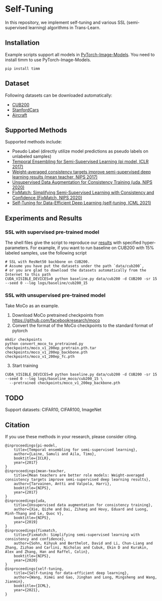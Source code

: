 # Self-Tuning

In this repository, we implement self-tuning and various SSL (semi-supervised learning) algorithms in Trans-Learn.

## Installation

Example scripts support all models in [PyTorch-Image-Models](https://github.com/rwightman/pytorch-image-models). You
need to install timm to use PyTorch-Image-Models.

```
pip install timm
```

## Dataset

Following datasets can be downloaded automatically:

- [CUB200](http://www.vision.caltech.edu/visipedia/CUB-200-2011.html)
- [StanfordCars](https://ai.stanford.edu/~jkrause/cars/car_dataset.html)
- [Aircraft](https://www.robots.ox.ac.uk/~vgg/data/fgvc-aircraft/)

## Supported Methods

Supported methods include:

- Pseudo Label (directly utilize model predictions as pseudo labels on unlabeled samples)
- [Temporal Ensembling for Semi-Supervised Learning (pi model, ICLR 2017)](https://arxiv.org/abs/1610.02242)
- [Weight-averaged consistency targets improve semi-supervised deep learning results (mean teacher, NIPS 2017)](https://openreview.net/references/pdf?id=ry8u21rtl)
- [Unsupervised Data Augmentation for Consistency Training (uda, NIPS 2020)](https://proceedings.neurips.cc/paper/2020/file/44feb0096faa8326192570788b38c1d1-Paper.pdf)
- [FixMatch: Simplifying Semi-Supervised Learning with Consistency and Confidence (FixMatch, NIPS 2020)](https://proceedings.neurips.cc/paper/2020/file/f7ac67a9aa8d255282de7d11391e1b69-Paper.pdf)
- [Self-Tuning for Data-Efficient Deep Learning (self-tuning, ICML 2021)](http://ise.thss.tsinghua.edu.cn/~mlong/doc/Self-Tuning-for-Data-Efficient-Deep-Learning-icml21.pdf)

## Experiments and Results

### SSL with supervised pre-trained model
The shell files give the script to reproduce our [results](/docs/ssllib/benchmarks/image_classification.rst#) with specified hyper-parameters.
For example, if you want to run baseline on CUB200 with 15% labeled samples, use the following script

```shell script
# SSL with ResNet50 backbone on CUB200.
# Assume you have put the datasets under the path `data/cub200`, 
# or you are glad to download the datasets automatically from the Internet to this path
CUDA_VISIBLE_DEVICES=0 python baseline.py data/cub200 -d CUB200 -sr 15 --seed 0 --log logs/baseline/cub200_15
```

### SSL with unsupervised pre-trained model
Take MoCo as an example. 
1. Download MoCo pretrained checkpoints from https://github.com/facebookresearch/moco
2. Convert  the format of the MoCo checkpoints to the standard format of pytorch
```shell
mkdir checkpoints
python convert_moco_to_pretrained.py checkpoints/moco_v1_200ep_pretrain.pth.tar checkpoints/moco_v1_200ep_backbone.pth checkpoints/moco_v1_200ep_fc.pth
```
3. Start training
```shell
CUDA_VISIBLE_DEVICES=0 python baseline.py data/cub200 -d CUB200 -sr 15 --seed 0 --log logs/baseline_moco/cub200_15 \
  --pretrained checkpoints/moco_v1_200ep_backbone.pth
```

## TODO
Support datasets: CIFAR10, CIFAR100, ImageNet

## Citation
If you use these methods in your research, please consider citing.
```
@inproceedings{pi-model,
    title={Temporal ensembling for semi-supervised learning},
    author={Laine, Samuli and Aila, Timo},
    booktitle={ICLR},
    year={2017}
}
@inproceedings{mean-teacher,
    title={Mean teachers are better role models: Weight-averaged consistency targets improve semi-supervised deep learning results},
    author={Tarvainen, Antti and Valpola, Harri},
    booktitle={NIPS},
    year={2017}
}
@inproceedings{uda,
    title={Unsupervised data augmentation for consistency training},
    author={Xie, Qizhe and Dai, Zihang and Hovy, Eduard and Luong, Minh-Thang and Le, Quoc V},
    booktitle={NIPS},
    year={2019}
}
@inproceedings{fixmatch,
    title={Fixmatch: Simplifying semi-supervised learning with consistency and confidence},
    author={Sohn, Kihyuk and Berthelot, David and Li, Chun-Liang and Zhang, Zizhao and Carlini, Nicholas and Cubuk, Ekin D and Kurakin, Alex and Zhang, Han and Raffel, Colin},
    booktitle={NIPS},
    year={2020}
}
@inproceedings{self-tuning,
    title={Self-tuning for data-efficient deep learning},
    author={Wang, Ximei and Gao, Jinghan and Long, Mingsheng and Wang, Jianmin},
    booktitle={ICML},
    year={2021},
}
```
